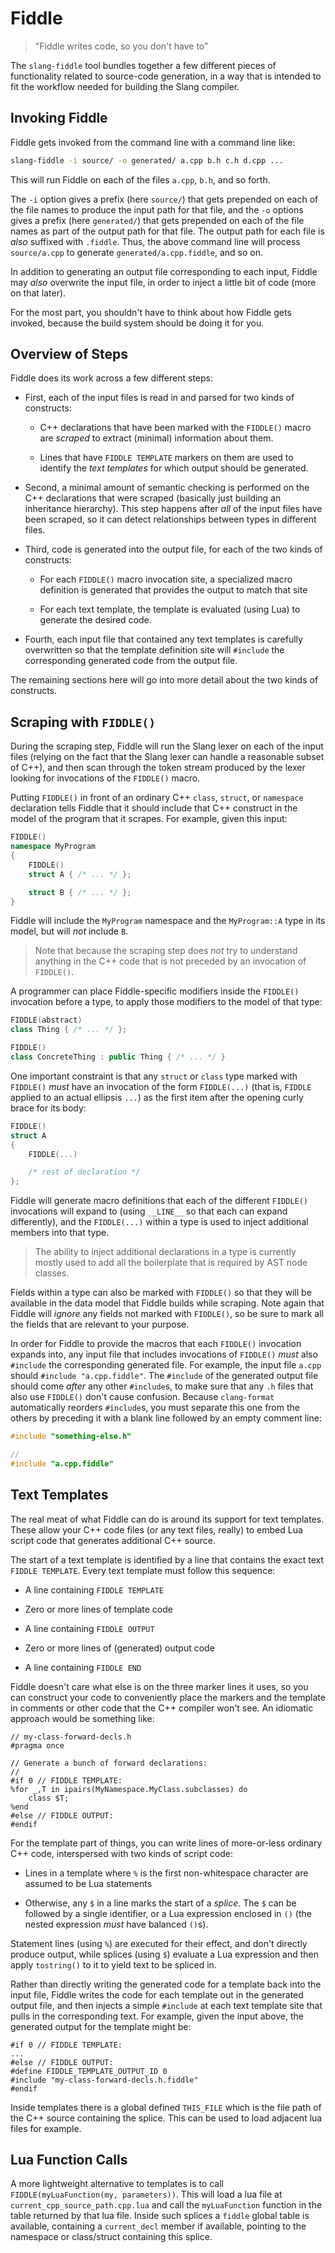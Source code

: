Fiddle
======
> "Fiddle writes code, so you don't have to"

The `slang-fiddle` tool bundles together a few different pieces of functionality related to source-code generation, in a way that is intended to fit the workflow needed for building the Slang compiler.

Invoking Fiddle
---------------

Fiddle gets invoked from the command line with a command line like:

```sh
slang-fiddle -i source/ -o generated/ a.cpp b.h c.h d.cpp ...
```

This will run Fiddle on each of the files `a.cpp`, `b.h`, and so forth.

The `-i` option gives a prefix (here `source/`) that gets prepended on each of the file names to produce the input path for that file, and the `-o` options gives a prefix (here `generated/`) that gets prepended on each of the file names as part of the output path for that file. The output path for each file is *also* suffixed with `.fiddle`. Thus, the above command line will process `source/a.cpp` to generate `generated/a.cpp.fiddle`, and so on.

In addition to generating an output file corresponding to each input, Fiddle may *also* overwrite the input file, in order to inject a little bit of code (more on that later).

For the most part, you shouldn't have to think about how Fiddle gets invoked, because the build system should be doing it for you.

Overview of Steps
-----------------

Fiddle does its work across a few different steps:

* First, each of the input files is read in and parsed for two kinds of constructs:

    * C++ declarations that have been marked with the `FIDDLE()` macro are *scraped* to extract (minimal) information about them.

    * Lines that have `FIDDLE TEMPLATE` markers on them are used to identify the *text templates* for which output should be generated.

* Second, a minimal amount of semantic checking is performed on the C++ declarations that were scraped (basically just building an inheritance hierarchy). This step happens after *all* of the input files have been scraped, so it can detect relationships between types in different files.

* Third, code is generated into the output file, for each of the two kinds of constructs:

  * For each `FIDDLE()` macro invocation site, a specialized macro definition is generated that provides the output to match that site

  * For each text template, the template is evaluated (using Lua) to generate the desired code.

* Fourth, each input file that contained any text templates is carefully overwritten so that the template definition site will `#include` the corresponding generated code from the output file.

The remaining sections here will go into more detail about the two kinds of constructs.

Scraping with `FIDDLE()`
------------------------

During the scraping step, Fiddle will run the Slang lexer on each of the input files (relying on the fact that the Slang lexer can handle a reasonable subset of C++), and then scan through the token stream produced by the lexer looking for invocations of the `FIDDLE()` macro.

Putting `FIDDLE()` in front of an ordinary C++ `class`, `struct`, or `namespace` declaration tells Fiddle that it should include that C++ construct in the model of the program that it scrapes. For example, given this input:

```cpp
FIDDLE()
namespace MyProgram
{
    FIDDLE()
    struct A { /* ... */ };

    struct B { /* ... */ };
}
```

Fiddle will include the `MyProgram` namespace and the `MyProgram::A` type in its model, but will *not* include `B`.

> Note that because the scraping step does *not* try to understand anything in the C++ code that is not preceded by an invocation of `FIDDLE()`.

A programmer can place Fiddle-specific modifiers inside the `FIDDLE()` invocation before a type, to apply those modifiers to the model of that type:

```cpp
FIDDLE(abstract)
class Thing { /* ... */ };

FIDDLE()
class ConcreteThing : public Thing { /* ... */ }
```

One important constraint is that any `struct` or `class` type marked with `FIDDLE()` *must* have an invocation of the form `FIDDLE(...)` (that is, `FIDDLE` applied to an actual ellipsis `...`) as the first item after the opening curly brace for its body:

```cpp
FIDDLE()
struct A
{
    FIDDLE(...)

    /* rest of declaration */
};
```

Fiddle will generate macro definitions that each of the different `FIDDLE()` invocations will expand to (using `__LINE__` so that each can expand differently), and the `FIDDLE(...)` within a type is used to inject additional members into that type.

> The ability to inject additional declarations in a type is currently mostly used to add all the boilerplate that is required by AST node classes.

Fields within a type can also be marked with `FIDDLE()` so that they will be available in the data model that Fiddle builds while scraping.
Note again that Fiddle will *ignore* any fields not marked with `FIDDLE()`, so be sure to mark all the fields that are relevant to your purpose.

In order for Fiddle to provide the macros that each `FIDDLE()` invocation expands into, any input file that includes invocations of `FIDDLE()` *must* also `#include` the corresponding generated file.
For example, the input file `a.cpp` should `#include "a.cpp.fiddle"`.
The `#include` of the generated output file should come *after* any other `#include`s, to make sure that any `.h` files that also use `FIDDLE()` don't cause confusion.
Because `clang-format` automatically reorders `#include`s, you must separate this one from the others by preceding it with a blank line followed by an empty comment line:

```cpp
#include "something-else.h"

//
#include "a.cpp.fiddle"
```

Text Templates
--------------

The real meat of what Fiddle can do is around its support for text templates. These allow your C++ code files (or any text files, really) to embed Lua script code that generates additional C++ source.

The start of a text template is identified by a line that contains the exact text `FIDDLE TEMPLATE`.
Every text template must follow this sequence:

* A line containing `FIDDLE TEMPLATE`

* Zero or more lines of template code

* A line containing `FIDDLE OUTPUT`

* Zero or more lines of (generated) output code

* A line containing `FIDDLE END`

Fiddle doesn't care what else is on the three marker lines it uses, so you can construct your code to conveniently place the markers and the template in comments or other code that the C++ compiler won't see.
An idiomatic approach would be something like:

```
// my-class-forward-decls.h
#pragma once

// Generate a bunch of forward declarations:
//
#if 0 // FIDDLE TEMPLATE:
%for _,T in ipairs(MyNamespace.MyClass.subclasses) do
    class $T;
%end
#else // FIDDLE OUTPUT:
#endif
```

For the template part of things, you can write lines of more-or-less ordinary C++ code, interspersed with two kinds of script code:

* Lines in a template where `%` is the first non-whitespace character are assumed to be Lua statements

* Otherwise, any `$` in a line marks the start of a *splice*. The `$` can be followed by a single identifier, or a Lua expression enclosed in `()` (the nested expression *must* have balanced `()`s).

Statement lines (using `%`) are executed for their effect, and don't directly produce output, while splices (using `$`) evaluate a Lua expression and then apply `tostring()` to it to yield text to be spliced in.

Rather than directly writing the generated code for a template back into the input file, Fiddle writes the code for each template out in the generated output file, and then injects a simple `#include` at each text template site that pulls in the corresponding text.
For example, given the input above, the generated output for the template might be:

```
#if 0 // FIDDLE TEMPLATE:
...
#else // FIDDLE OUTPUT:
#define FIDDLE_TEMPLATE_OUTPUT_ID 0
#include "my-class-forward-decls.h.fiddle"
#endif
```

Inside templates there is a global defined `THIS_FILE` which is the file path
of the C++ source containing the splice. This can be used to load adjacent lua
files for example.

Lua Function Calls
------------------

A more lightweight alternative to templates is to call
`FIDDLE(myLuaFunction(my, parameters))`. This will load a lua file at
`current_cpp_source_path.cpp.lua` and call the `myLuaFunction` function in the
table returned by that lua file. Inside such splices a `fiddle` global table is
available, containing a `current_decl` member if available, pointing to the
namespace or class/struct containing this splice.
